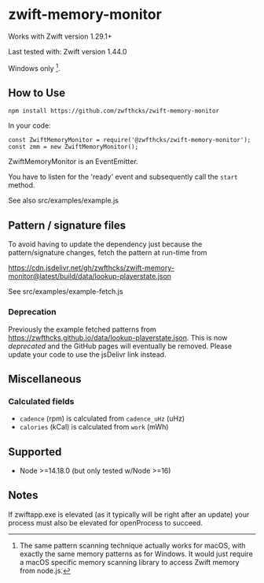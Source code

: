 # zwift-memory-monitor

Works with Zwift version 1.29.1+

Last tested with: Zwift version 1.44.0

Windows only [^1].


## How to Use

````
npm install https://github.com/zwfthcks/zwift-memory-monitor
`````

In your code:

`````
const ZwiftMemoryMonitor = require('@zwfthcks/zwift-memory-monitor');
const zmm = new ZwiftMemoryMonitor();
`````

ZwiftMemoryMonitor is an EventEmitter.

You have to listen for the 'ready' event and subsequently call the ```start``` method.

See also src/examples/example.js

## Pattern / signature files

To avoid having to update the dependency just because the pattern/signature changes, fetch the pattern at run-time from

https://cdn.jsdelivr.net/gh/zwfthcks/zwift-memory-monitor@latest/build/data/lookup-playerstate.json

See src/examples/example-fetch.js

### Deprecation

Previously the example fetched patterns from https://zwfthcks.github.io/data/lookup-playerstate.json. This is now *deprecated* and the GitHub pages will eventually be removed. Please update your code to use the jsDelivr link instead.


## Miscellaneous

### Calculated fields

- ```cadence``` (rpm) is calculated from ````cadence_uHz```` (uHz)
- ````calories```` (kCal) is calculated from ````work```` (mWh)



## Supported

- Node >=14.18.0 (but only tested w/Node >=16)


## Notes

If zwiftapp.exe is elevated (as it typically will be right after an update) your process must also be elevated for openProcess to succeed.



[^1]: The same pattern scanning technique actually works for macOS, with exactly the same memory patterns as for Windows. It would just require a macOS specific memory scanning library to access Zwift memory from node.js.
